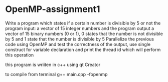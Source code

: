 # OpenMP-assignment1

Write a program which states if a certain number is divisible by 5 or not
the program input: a vector of 15 integer numbers and the program
output a vector of 15 binary numbers (0 or 1), 0 states that the number is
not divisible by 5 and 1 state that the number is divisible by 5
Parallelize the previous code using OpenMP and test the correctness of
the output, use single construct for variable declaration and print
the thread id which will perform this operation

this program is wriiten in c++ using qt Creator

to compile from terminal
g++  main.cpp -fopenmp
